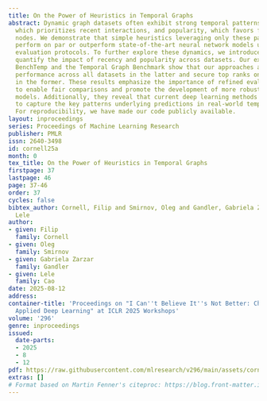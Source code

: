 ```yaml
---
title: On the Power of Heuristics in Temporal Graphs
abstract: Dynamic graph datasets often exhibit strong temporal patterns, such as recency,
  which prioritizes recent interactions, and popularity, which favors frequently occurring
  nodes. We demonstrate that simple heuristics leveraging only these patterns can
  perform on par or outperform state-of-the-art neural network models under standard
  evaluation protocols. To further explore these dynamics, we introduce metrics that
  quantify the impact of recency and popularity across datasets. Our experiments on
  BenchTemp and the Temporal Graph Benchmark show that our approaches achieve state-of-the-art
  performance across all datasets in the latter and secure top ranks on multiple datasets
  in the former. These results emphasize the importance of refined evaluation schemes
  to enable fair comparisons and promote the development of more robust temporal graph
  models. Additionally, they reveal that current deep learning methods often struggle
  to capture the key patterns underlying predictions in real-world temporal graphs.
  For reproducibility, we have made our code publicly available.
layout: inproceedings
series: Proceedings of Machine Learning Research
publisher: PMLR
issn: 2640-3498
id: cornell25a
month: 0
tex_title: On the Power of Heuristics in Temporal Graphs
firstpage: 37
lastpage: 46
page: 37-46
order: 37
cycles: false
bibtex_author: Cornell, Filip and Smirnov, Oleg and Gandler, Gabriela Zarzar and Cao,
  Lele
author:
- given: Filip
  family: Cornell
- given: Oleg
  family: Smirnov
- given: Gabriela Zarzar
  family: Gandler
- given: Lele
  family: Cao
date: 2025-08-12
address:
container-title: 'Proceedings on "I Can''t Believe It''s Not Better: Challenges in
  Applied Deep Learning" at ICLR 2025 Workshops'
volume: '296'
genre: inproceedings
issued:
  date-parts:
  - 2025
  - 8
  - 12
pdf: https://raw.githubusercontent.com/mlresearch/v296/main/assets/cornell25a/cornell25a.pdf
extras: []
# Format based on Martin Fenner's citeproc: https://blog.front-matter.io/posts/citeproc-yaml-for-bibliographies/
---
```

